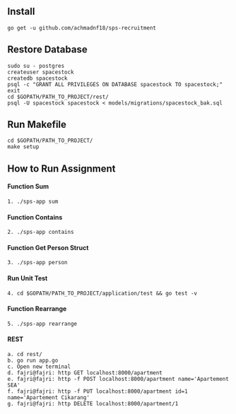 

## Install

    go get -u github.com/achmadnf18/sps-recruitment
    
## Restore Database
    sudo su - postgres
    createuser spacestock
    createdb spacestock
    psql -c "GRANT ALL PRIVILEGES ON DATABASE spacestock TO spacestock;"
    exit
    cd $GOPATH/PATH_TO_PROJECT/rest/ 
    psql -U spacestock spacestock < models/migrations/spacestock_bak.sql
    
## Run Makefile
    cd $GOPATH/PATH_TO_PROJECT/
    make setup
  
## How to Run Assignment
  
  #### Function Sum
    1. ./sps-app sum
  
  #### Function Contains
    2. ./sps-app contains
  
  #### Function Get Person Struct
    3. ./sps-app person
  
  #### Run Unit Test
    4. cd $GOPATH/PATH_TO_PROJECT/application/test && go test -v
  
  #### Function Rearrange
    5. ./sps-app rearrange
    
  #### REST
    a. cd rest/
    b. go run app.go
    c. Open new terminal
    d. fajri@fajri: http GET localhost:8000/apartment
    e. fajri@fajri: http -f POST localhost:8000/apartment name='Apartement SEA'
    f. fajri@fajri: http -f PUT localhost:8000/apartment id=1 name='Apartement Cikarang'
    g. fajri@fajri: http DELETE localhost:8000/apartment/1
